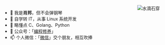 <!--<p>
<img src="https://github-readme-stats.vercel.app/api?username=chopin11
&show_icons=true" alt="logo" align="left" style="margin-bottom: 20px;" />
</p>
-->

<img align="right" src="https://github-readme-stats.vercel.app/api?username=chopin11&show_icons=true&icon_color=CE1D2D&text_color=718096&bg_color=ffffff&hide_title=true"  alt="水滴石穿" align="right" style="margin-bottom: 20px;"/>


- 👋 我是**肖邦**，但不会弹钢琴
- 👀 自学转 IT，从事 Linux 系统开发
- 🌱 略懂点 C、Golang、Python
- 💞️ 公众号：「[编程修养](https://cdn.jsdelivr.net/gh/chopin11/image001/bcxy-000.jpg)」
- 📫 个人微信：「[微信](https://cdn.jsdelivr.net/gh/chopin11/image001/chopin_wx.jpg)」交个朋友，相互吹捧

<!---
chopin11/chopin11 is a ✨ special ✨ repository because its `README.md` (this file) appears on your GitHub profile.
You can click the Preview link to take a look at your changes.
--->
